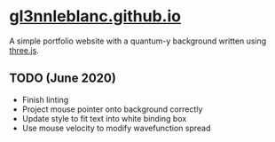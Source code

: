 # [gl3nnleblanc.github.io](https://gl3nnleblanc.github.io)
A simple portfolio website with a quantum-y background written using [three.js](https://threejs.org).

## TODO (June 2020)
* Finish linting
* Project mouse pointer onto background correctly
* Update style to fit text into white binding box
* Use mouse velocity to modify wavefunction spread